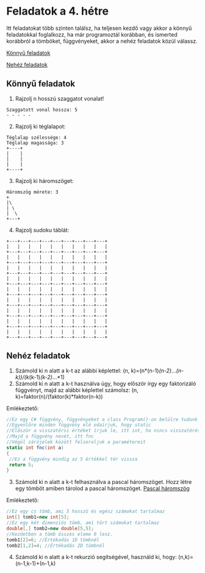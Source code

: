 # Feladatok a 4. hétre
Itt feladatokat több szinten találsz, ha teljesen kezdő vagy akkor a könnyű feladatokkal foglalkozz, ha már programoztál korábban, és ismerted korábbról a tömböket, függvényeket, akkor a nehéz feladatok közül válassz.

[Könnyű feladatok](#konnyu)

[Nehéz feladatok](#nehez)

<a name="konnyu"/>

## Könnyű feladatok
1. Rajzolj n hosszú szaggatot vonalat!
```
Szaggatott vonal hossza: 5
- - - - -
```

2. Rajzolj ki téglalapot:
```
Téglalap szélessége: 4
Téglalap magassága: 3
+----+
|    |
|    |
|    |
+----+
```
3. Rajzolj ki háromszöget:
```
Háromszög mérete: 3
+
|\
| \
|  \
+---+
```
4. Rajzolj sudoku táblát:
```
+---+---+---+---+---+---+---+---+---+
|   |   |   |   |   |   |   |   |   |
+---+---+---+---+---+---+---+---+---+
|   |   |   |   |   |   |   |   |   |
+---+---+---+---+---+---+---+---+---+
|   |   |   |   |   |   |   |   |   |
+---+---+---+---+---+---+---+---+---+
|   |   |   |   |   |   |   |   |   |
+---+---+---+---+---+---+---+---+---+
|   |   |   |   |   |   |   |   |   |
+---+---+---+---+---+---+---+---+---+
|   |   |   |   |   |   |   |   |   |
+---+---+---+---+---+---+---+---+---+
|   |   |   |   |   |   |   |   |   |
+---+---+---+---+---+---+---+---+---+
|   |   |   |   |   |   |   |   |   |
+---+---+---+---+---+---+---+---+---+
|   |   |   |   |   |   |   |   |   |
+---+---+---+---+---+---+---+---+---+
```
<a name="nehez"/>

## Nehéz feladatok
1. Számold ki n alatt a k-t az alábbi képlettel:
(n, k)=(n*(n-1)*(n-2)*...*(n-k))/(k*(k-1)*(k-2)*...*1)
2. Számold ki n alatt a k-t használva úgy, hogy először írgy egy faktorizáló függvényt, majd az alábbi képlettel számolsz:
(n, k)=faktor(n)/(faktor(k)*faktor(n-k))

Emlékeztető:
```cs
//Ez egy C# függvény, függvényeket a class Program()-on belülre tudunk létrehozni
//Egyenlőre minden függvény elé odaírjuk, hogy static
//Először a visszatérsi értéket írjuk le, itt int, ha nincs visszatérési érték akkor void-ot kell írni.
//Majd a függvény nevét, itt fnc
//Végül zárójelek között felsoroljuk a paramétereit
static int fnc(int a)
{
 //Ez a függvény mindig az 5 értékkel tér vissza
 return 5;
}
```

3. Számold ki n alatt a k-t felhasználva a pascal háromszöget. Hozz létre egy tömböt amiben tárolod a pascal háromszöget.
[Pascal háromszög](https://hu.wikipedia.org/wiki/Pascal-h%C3%A1romsz%C3%B6g)

Emlékeztető:
```cs
//Ez egy cs tömb, ami 5 hosszú és egész számokat tartalmaz
int[] tomb1=new int[5];
//Ez egy két dimenziós tömb, ami tört számokat tartalmaz
double[,] tomb2=new double[5,5];
//Kezdetben a tömb összes eleme 0 lesz.
tomb1[2]=6; //Értékadás 1D tömbnél
tomb2[1,2]=4; //Értékadás 2D tömbnél
```

4. Számold ki n alatt a k-t rekurzió segítségével, használd ki, hogy:
(n,k)=(n-1,k-1)+(n-1,k)



